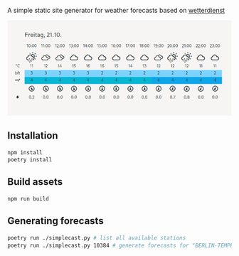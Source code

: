 
A simple static site generator for weather forecasts based on
[wetterdienst](https://github.com/earthobservations/wetterdienst)

![Preview](preview.png?raw=true)

## Installation

```
npm install
poetry install
```

## Build assets

```
npm run build
```

## Generating forecasts

```bash
poetry run ./simplecast.py # list all available stations
poetry run ./simplecast.py 10384 # generate forecasts for "BERLIN-TEMPELHOF"
```

